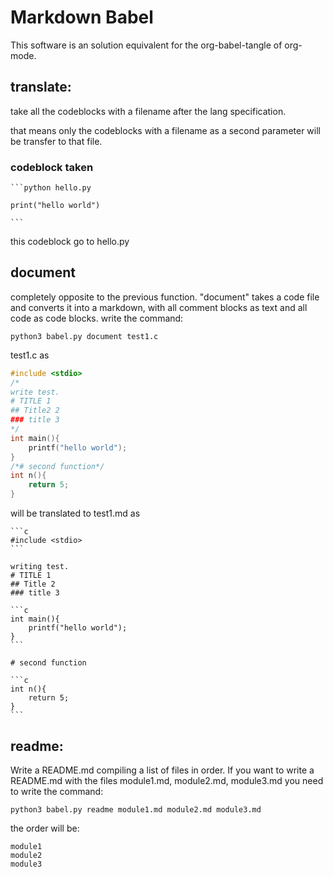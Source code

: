 # Markdown Babel

This software is an solution equivalent for the 
org-babel-tangle of org-mode.

## translate:
take all the codeblocks with a filename after the lang specification.

that means only the codeblocks with a filename as a second parameter will
be transfer to that file.

### codeblock taken

    ```python hello.py

    print("hello world")

    ```

this codeblock go to hello.py

## document
completely opposite to the previous function. "document" takes a code file and converts it into a markdown, with all comment blocks as text and all code as code blocks.
write the command:

	python3 babel.py document test1.c
	
test1.c as
```c
#include <stdio>
/*
write test.
# TITLE 1
## Title2 2
### title 3
*/
int main(){
    printf("hello world");
}
/*# second function*/
int n(){
    return 5;
}

```

will be translated to test1.md as

	```c
	#include <stdio>
	```

	writing test.
    # TITLE 1
    ## Title 2
    ### title 3

	```c
	int main(){
		printf("hello world");
	}
	```

    # second function

	```c
	int n(){
		return 5;
	}
	```

## readme:
Write a README.md compiling a list of files in order. If you want to write a README.md with the files module1.md, module2.md, module3.md you need to
write the command:

    
    python3 babel.py readme module1.md module2.md module3.md


the order will be:

    module1
    module2
    module3

